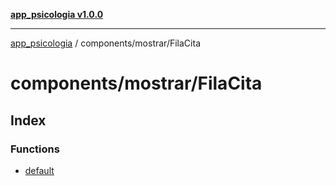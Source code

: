 [**app_psicologia v1.0.0**](../../../README.md)

***

[app_psicologia](../../../modules.md) / components/mostrar/FilaCita

# components/mostrar/FilaCita

## Index

### Functions

- [default](functions/default.md)
